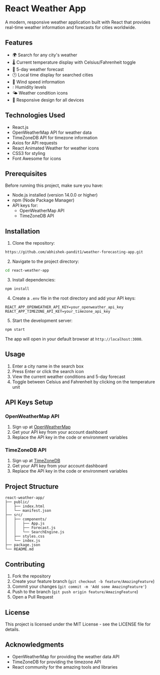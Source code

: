 # React Weather App

A modern, responsive weather application built with React that provides real-time weather information and forecasts for cities worldwide.

## Features

- 🌍 Search for any city's weather
- 🌡️ Current temperature display with Celsius/Fahrenheit toggle
- 📅 5-day weather forecast
- 🕒 Local time display for searched cities
- 💨 Wind speed information
- 💧 Humidity levels
- 🌤️ Weather condition icons
- 📱 Responsive design for all devices

## Technologies Used

- React.js
- OpenWeatherMap API for weather data
- TimeZoneDB API for timezone information
- Axios for API requests
- React Animated Weather for weather icons
- CSS3 for styling
- Font Awesome for icons

## Prerequisites

Before running this project, make sure you have:

- Node.js installed (version 14.0.0 or higher)
- npm (Node Package Manager)
- API keys for:
  - OpenWeatherMap API
  - TimeZoneDB API

## Installation

1. Clone the repository:
```bash
https://github.com/abhishek-pandit1/weather-forecasting-app.git
```

2. Navigate to the project directory:
```bash
cd react-weather-app
```

3. Install dependencies:
```bash
npm install
```

4. Create a `.env` file in the root directory and add your API keys:
```
REACT_APP_OPENWEATHER_API_KEY=your_openweather_api_key
REACT_APP_TIMEZONE_API_KEY=your_timezone_api_key
```

5. Start the development server:
```bash
npm start
```

The app will open in your default browser at `http://localhost:3000`.

## Usage

1. Enter a city name in the search box
2. Press Enter or click the search icon
3. View the current weather conditions and 5-day forecast
4. Toggle between Celsius and Fahrenheit by clicking on the temperature unit

## API Keys Setup

### OpenWeatherMap API
1. Sign up at [OpenWeatherMap](https://openweathermap.org/api)
2. Get your API key from your account dashboard
3. Replace the API key in the code or environment variables

### TimeZoneDB API
1. Sign up at [TimeZoneDB](https://timezonedb.com/)
2. Get your API key from your account dashboard
3. Replace the API key in the code or environment variables

## Project Structure

```
react-weather-app/
├── public/
│   ├── index.html
│   └── manifest.json
├── src/
│   ├── components/
│   │   ├── App.js
│   │   ├── Forecast.js
│   │   └── SearchEngine.js
│   ├── styles.css
│   └── index.js
├── package.json
└── README.md
```

## Contributing

1. Fork the repository
2. Create your feature branch (`git checkout -b feature/AmazingFeature`)
3. Commit your changes (`git commit -m 'Add some AmazingFeature'`)
4. Push to the branch (`git push origin feature/AmazingFeature`)
5. Open a Pull Request

## License

This project is licensed under the MIT License - see the LICENSE file for details.

## Acknowledgments

- OpenWeatherMap for providing the weather data API
- TimeZoneDB for providing the timezone API
- React community for the amazing tools and libraries 
